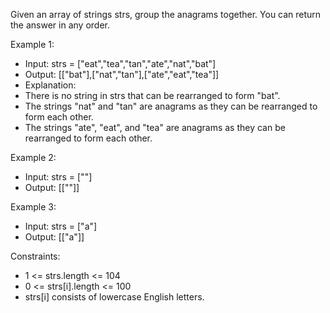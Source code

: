 Given an array of strings strs, group the anagrams together. You can return the answer in any order.

Example 1:
- Input: strs = ["eat","tea","tan","ate","nat","bat"]
- Output: [["bat"],["nat","tan"],["ate","eat","tea"]]
- Explanation:
- There is no string in strs that can be rearranged to form "bat".
- The strings "nat" and "tan" are anagrams as they can be rearranged to form each other.
- The strings "ate", "eat", and "tea" are anagrams as they can be rearranged to form each other.

Example 2:
- Input: strs = [""]
- Output: [[""]]

Example 3:
- Input: strs = ["a"]
- Output: [["a"]]



Constraints:
- 1 <= strs.length <= 104
- 0 <= strs[i].length <= 100
- strs[i] consists of lowercase English letters.
